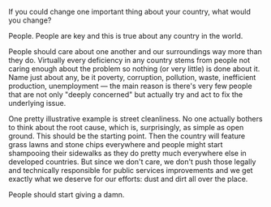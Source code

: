 If you could change one important thing about your country, what would you change?

People. People are key and this is true about any country in the world.

People should care about one another and our surroundings way more than they do. Virtually every
deficiency in any country stems from people not caring enough about the problem so nothing (or very
little) is done about it. Name just about any, be it poverty, corruption, pollution, waste,
inefficient production, unemployment — the main reason is there's very few people that are not only
"deeply concerned" but actually try and act to fix the underlying issue.

One pretty illustrative example is street cleanliness. No one actually bothers to think about the
root cause, which is, surprisingly, as simple as open ground. This should be the starting point.
Then the country will feature grass lawns and stone chips everywhere and people might start
shampooing their sidewalks as they do pretty much everywhere else in developed countries. But since
we don't care, we don't push those legally and technically responsible for public services
improvements and we get exactly what we deserve for our efforts: dust and dirt all over the place.

People should start giving a damn.
